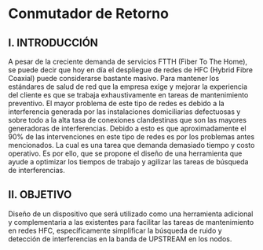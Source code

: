 # Conmutador de Retorno

## I. INTRODUCCIÓN
A pesar de la creciente demanda de servicios FTTH (Fiber To The Home), se puede decir que hoy en
día el despliegue de redes de HFC (Hybrid Fibre Coaxial) puede considerarse bastante masivo.
Para mantener los estándares de salud de red que la empresa exige y mejorar la experiencia del
cliente es que se trabaja exhaustivamente en tareas de mantenimiento preventivo.
El mayor problema de este tipo de redes es debido a la interferencia generada por las instalaciones
domiciliarias defectuosas y sobre todo a la alta tasa de conexiones clandestinas que son las mayores
generadoras de interferencias. Debido a esto es que aproximadamente el 90% de las intervenciones
en este tipo de redes es por los problemas antes mencionados. La cual es una tarea que demanda
demasiado tiempo y costo operativo.
Es por ello, que se propone el diseño de una herramienta que ayude a optimizar los tiempos de
trabajo y agilizar las tareas de búsqueda de interferencias.

## II. OBJETIVO
Diseño de un dispositivo que será utilizado como una herramienta adicional y complementaria a las
existentes para facilitar las tareas de mantenimiento en redes HFC, específicamente simplificar la
búsqueda de ruido y detección de interferencias en la banda de UPSTREAM en los nodos.
